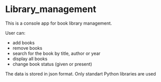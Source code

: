 # Library_management


This is a console app for book library management. 

User can:
- add books
- remove books
- search for the book by title, author or year
- display all books
- change book status (given or present)

The data is stored in json format. Only standart Python libraries are used
